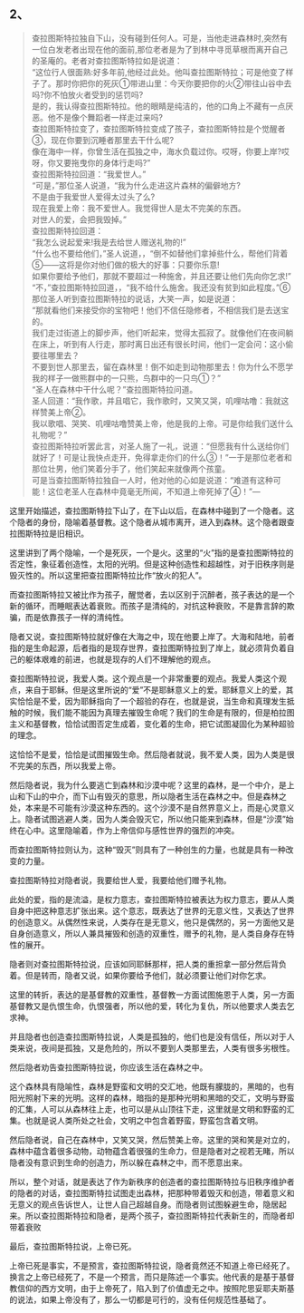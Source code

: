 <h2>2、</h2><blockquote data-pid="QbgVHaDw">查拉图斯特拉独自下山，没有碰到任何人。可是，当他走进森林时,突然有一位白发老者出现在他的面前,那位老者是为了到林中寻觅草根而离开自己的圣庵的。老者对查拉图斯特拉如是说道：<br>“这位行人很面熟:好多年前,他经过此处。他叫查拉图斯特拉；可是他变了样子了。那时你把你的死灰①带进山里：今天你要把你的火②带往山谷中去吗?你不怕放火者受到的惩罚吗?<br>是的，我认得查拉图斯特拉。他的眼睛是纯洁的，他的口角上不藏有一点厌恶。他不是像个舞蹈者一样走过来吗?<br>查拉图斯特拉变了，查拉图斯特拉变成了孩子，查拉图斯特拉是个觉醒者③，现在你要到沉睡者那里去干什么呢?<br>像在海中一样，你曾生活在孤独之中，海水负载过你。哎呀，你要上岸?哎呀，你又要拖曳你的身体行走吗?”<br>查拉图斯特拉回道：“我爱世人。”<br>“可是，”那位圣人说道，“我为什么走进这片森林的偏僻地方?<br>不是由于我爱世人爱得太过头了么?<br>现在我爱上帝：我不爱世人。我觉得世人是太不完美的东西。<br>对世人的爱，会把我毁掉。”<br>查拉图斯特拉回道：<br>“我怎么说起爱来!我是去给世人赠送礼物的!”<br>“什么也不要给他们，”圣人说道，，“倒不如替他们拿掉些什么，帮他们背着⑤——这将是你对他们做的极大的好事：只要你乐意!<br>如果你要给予他们，那就不要超过一种施舍，并且还要让他们先向你乞求!”<br>“不，”查拉图斯特拉回道，，“我不给什么施舍。我还没有贫到如此程度。”⑥那位圣人听到查拉图斯特拉的说话，大笑一声，如是说道：<br>“那就看他们来接受你的宝物吧！他们不信任隐修者，不相信我们是去送宝的。<br>我们走过街道上的脚步声，他们听起来，觉得太孤寂了。就像他们在夜间躺在床上，听到有人行走，那时离日出还有很长时间，他们一定会问：这小偷要往哪里去？<br>不要到世人那里去，留在森林里！倒不如走到动物那里去！你为什么不愿学我的样子一做熊群中的一只熊，鸟群中的一只鸟①？”<br>“圣人在森林中干什么呢？”查拉图斯特拉问道。<br>圣人回道：“我作歌，并且唱它，我作歌时，又笑又哭，叽哩咕噜：我就这样赞美上帝②。<br>我以歌唱、哭笑、叽哩咕噜赞美上帝，他是我的上帝。可是你给我们送什么礼物呢？”<br>查拉图斯特拉听罢此言，对圣人施了一礼，说道：“但愿我有什么送给你们就好了！可是让我快点走开，免得拿走你们的什么③！”一于是那位老者和那位壮男，他们笑着分手了，他们笑起来就像两个孩童。<br>可是当查拉图斯特拉独自一人时，他对他的心如是说道：“难道有这种可能！这位老圣人在森林中竟毫无所闻，不知道上帝死掉了④！”—</blockquote><p data-pid="J4RQtRfu">这里开始描述，查拉图斯特拉下山了，在下山以后，在森林中碰到了一个隐者。这个隐者的身份，隐喻着基督教。这个隐者从城市离开，进入到森林。这个隐者跟查拉图斯特拉是旧相识。</p><p data-pid="-EQMzB0F">这里讲到了两个隐喻，一个是死灰，一个是火。这里的“火”指的是查拉图斯特拉的否定性，象征着创造性，太阳的光明。但是这种创造性和超越性，对于旧秩序则是毁灭性的。所以这里把查拉图斯特拉比作“放火的犯人”。</p><p data-pid="_i4eyzk7">而查拉图斯特拉又被比作为孩子，醒觉者，去以区别于沉醉者，孩子表达的是一个新的循环，而睡眠表达着衰败。而孩子是清纯的，对抗这种衰败，不是靠言辞的欺骗，而是依靠孩子一样的清纯性。</p><p data-pid="9jcT3as_">隐者又说，查拉图斯特拉就好像在大海之中，现在他要上岸了。大海和陆地，前者指的是生命起源，后者指的是现存世界，查拉图斯特拉到了岸上，就必须背负着自己的躯体艰难的前进，也就是现存的人们不理解他的观点。</p><p data-pid="yCZQq54b">查拉图斯特拉说，我爱人类。这个观点是一个非常重要的观点。我爱人类这个观点，来自于耶稣。但是这里所说的“爱”不是耶稣意义上的爱。耶稣意义上的爱，其实恰恰是不爱，因为耶稣指向了一个超验的存在，也就是说，当生命和真理发生抵触的时候，我们能不能因为真理去摧毁生命呢？我们的生命是有限的，但是柏拉图主义和基督教，恰恰试图否定生成着，变化着的生命，把它试图凝固化为某种超验的理念。</p><p data-pid="YVzGCFaT">这恰恰不是爱，恰恰是试图摧毁生命。然后隐者就说，我不爱人类，因为人类是很不完美的东西，所以我爱上帝。</p><p data-pid="fGM7NpOo">然后隐者说，我为什么要逃亡到森林和沙漠中呢？这里的森林，是一个中介，是上山和下山的中介，而下山有毁灭的意思，所以隐者生活在森林之中。但是森林之处，本来是不可能有沙漠这种东西的。这个沙漠不是自然界意义上，而是心灵意义上。隐者试图逃避人类，因为人类会毁灭它，所以他只能来到森林，但是“沙漠”始终在心中。这里隐喻着，作为上帝信仰与感性世界的强烈的冲突。</p><p data-pid="9Vi03BfI">而查拉图斯特拉则认为，这种“毁灭”则具有了一种创生的力量，也就是具有一种改变的力量。</p><p data-pid="yJ5BNKkB">查拉图斯特拉对隐者说，我要给世人爱，我要给他们赠予礼物。</p><p data-pid="g4yN8p0X">此处的爱，指的是流溢，是权力意志，查拉图斯特拉被表达为权力意志，要从人类自身中把这种意志扩张出来。这个意志，既表达了世界的无意义性，又表达了世界的创造意义。从偶然性来说，人类存在是无意义，他只是偶然的，另一方面他又是自身创造意义，所以人兼具摧毁和创造的双重性，赠予的礼物，是人类自身存在特性的展开。</p><p data-pid="i-a9Jhkk">隐者则对查拉图斯特拉说，应该如同耶稣那样，把人类的重担拿一部分然后背负着。但是转而，隐者又说，如果你要给予他们，就必须要让他们对你乞求。</p><p data-pid="ISiqS2vA">这里的转折，表达的是基督教的双重性，基督教一方面试图施恩于人类，另一方面基督教又是仇恨生命，仇恨强者，所以他的爱，转化为复仇，所以他要求人类去乞求神。</p><p data-pid="G0C3kfF-">并且隐者也创造查拉图斯特拉说，人类是孤独的，他们也是没有信任，所以对于人类来说，夜间是孤独，又是危险的，所以不要到人类那里去，人类有很多劣根性。</p><p data-pid="YFF_fW2G">然后隐者劝告查拉图斯特拉说，你应该生活在森林之中。</p><p data-pid="E6Gvumd1">这个森林具有隐喻性，森林是野蛮和文明的交汇地，他既有朦胧的，黑暗的，也有阳光照射下来的光明。这样的森林，暗指的是那种光明和黑暗的交汇，文明与野蛮的汇集，人可以从森林往上走，也可以是从山顶往下走，这里就是文明和野蛮的汇集。也就是说人类所处之社会，文明之中包含着野蛮，野蛮包含着文明。</p><p data-pid="MfIwl0EB">然后隐者说，自己在森林中，又笑又哭，然后赞美上帝。这里的哭和笑是对立的，森林中蕴含着很多动物，动物蕴含着很强的生命力，但是隐者对之视若无睹，所以隐者没有意识到生命的创造力，所以躲在森林之中，而不愿意出来。</p><p data-pid="dWmyC6AI">所以，整个对话，就是表达了作为新秩序的创造者的查拉图斯特拉与旧秩序维护者的隐者的对话，查拉图斯特拉试图走出森林，把那种带着毁灭和创造，带着意义和无意义的观点告诉世人，让世人自己超越自身。而隐者则试图躲避生命，隐居起来。所以查拉图斯特拉和隐者，是两个孩子，查拉图斯特拉代表新生的，而隐者却带着衰败</p><p data-pid="oZzOcjup">最后，查拉图斯特拉说，上帝已死。</p><p data-pid="8EwJqU1q">上帝已死是事实，不是预言，查拉图斯特拉说，隐者竟然还不知道上帝已经死了。换言之上帝已经死了，不是一个预言，而只是陈述一个事实。他代表的是基于基督教信仰的西方文明，由于上帝死了，陷入到了价值虚无之中。按照陀思妥耶夫斯基的说法，如果上帝没有了，那么一切都是可行的，没有任何规范性基础了。</p><p></p><p></p><p></p><p></p><p></p><p></p><p></p><p></p><p></p><p></p><p></p><p></p><p></p><p></p><p></p><p></p><p></p>